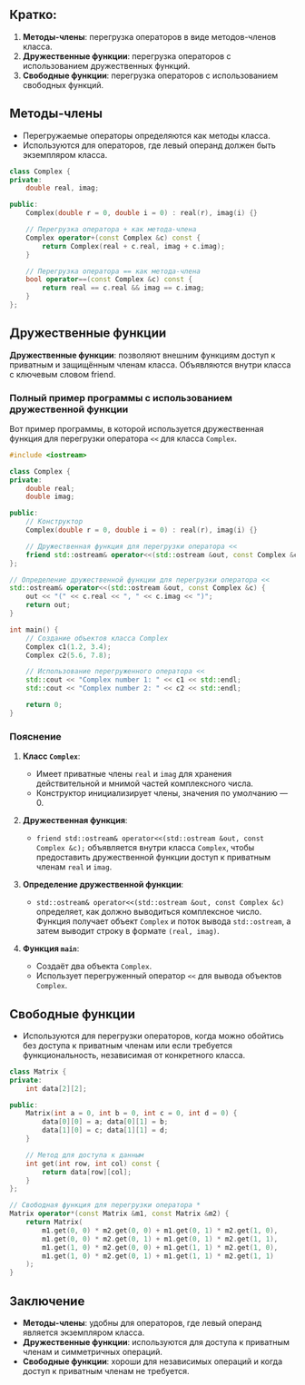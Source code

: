 ## Кратко:

1. **Методы-члены**: перегрузка операторов в виде методов-членов класса.
2. **Дружественные функции**: перегрузка операторов с использованием дружественных функций.
3. **Свободные функции**: перегрузка операторов с использованием свободных функций.

## Методы-члены

- Перегружаемые операторы определяются как методы класса.
- Используются для операторов, где левый операнд должен быть экземпляром класса.

```cpp
class Complex {
private:
    double real, imag;

public:
    Complex(double r = 0, double i = 0) : real(r), imag(i) {}

    // Перегрузка оператора + как метода-члена
    Complex operator+(const Complex &c) const {
        return Complex(real + c.real, imag + c.imag);
    }

    // Перегрузка оператора == как метода-члена
    bool operator==(const Complex &c) const {
        return real == c.real && imag == c.imag;
    }
};
```

## Дружественные функции

**Дружественные функции**: позволяют внешним функциям доступ к приватным и защищённым членам класса. Объявляются внутри класса с ключевым словом friend.

### Полный пример программы с использованием дружественной функции

Вот пример программы, в которой используется дружественная функция для перегрузки оператора `<<` для класса `Complex`.

```cpp
#include <iostream>

class Complex {
private:
    double real;
    double imag;

public:
    // Конструктор
    Complex(double r = 0, double i = 0) : real(r), imag(i) {}

    // Дружественная функция для перегрузки оператора <<
    friend std::ostream& operator<<(std::ostream &out, const Complex &c);
};

// Определение дружественной функции для перегрузки оператора <<
std::ostream& operator<<(std::ostream &out, const Complex &c) {
    out << "(" << c.real << ", " << c.imag << ")";
    return out;
}

int main() {
    // Создание объектов класса Complex
    Complex c1(1.2, 3.4);
    Complex c2(5.6, 7.8);

    // Использование перегруженного оператора <<
    std::cout << "Complex number 1: " << c1 << std::endl;
    std::cout << "Complex number 2: " << c2 << std::endl;

    return 0;
}
```

### Пояснение

1. **Класс `Complex`**:
	- Имеет приватные члены `real` и `imag` для хранения действительной и мнимой частей комплексного числа.
	- Конструктор инициализирует члены, значения по умолчанию — 0.

2. **Дружественная функция**:
	- `friend std::ostream& operator<<(std::ostream &out, const Complex &c);` объявляется внутри класса `Complex`, чтобы предоставить дружественной функции доступ к приватным членам `real` и `imag`.

3. **Определение дружественной функции**:
	- `std::ostream& operator<<(std::ostream &out, const Complex &c)` определяет, как должно выводиться комплексное число. Функция получает объект `Complex` и поток вывода `std::ostream`, а затем выводит строку в формате `(real, imag)`.

4. **Функция `main`**:
	- Создаёт два объекта `Complex`.
	- Использует перегруженный оператор `<<` для вывода объектов `Complex`.

## Свободные функции

- Используются для перегрузки операторов, когда можно обойтись без доступа к приватным членам или если требуется функциональность, независимая от конкретного класса.

```cpp
class Matrix {
private:
    int data[2][2];

public:
    Matrix(int a = 0, int b = 0, int c = 0, int d = 0) {
        data[0][0] = a; data[0][1] = b;
        data[1][0] = c; data[1][1] = d;
    }

    // Метод для доступа к данным
    int get(int row, int col) const {
        return data[row][col];
    }
};

// Свободная функция для перегрузки оператора *
Matrix operator*(const Matrix &m1, const Matrix &m2) {
    return Matrix(
        m1.get(0, 0) * m2.get(0, 0) + m1.get(0, 1) * m2.get(1, 0),
        m1.get(0, 0) * m2.get(0, 1) + m1.get(0, 1) * m2.get(1, 1),
        m1.get(1, 0) * m2.get(0, 0) + m1.get(1, 1) * m2.get(1, 0),
        m1.get(1, 0) * m2.get(0, 1) + m1.get(1, 1) * m2.get(1, 1)
    );
}
```

## Заключение

- **Методы-члены**: удобны для операторов, где левый операнд является экземпляром класса.
- **Дружественные функции**: используются для доступа к приватным членам и симметричных операций.
- **Свободные функции**: хороши для независимых операций и когда доступ к приватным членам не требуется.
